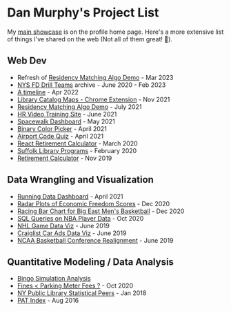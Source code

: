 # Dan Murphy's Project List

My [main showcase](https://github.com/d-murphy) is on the profile home page.  Here's a more extensive list of things I've shared on the web (Not all of them great! 🙂).  

## Web Dev

* Refresh of [Residency Matching Algo Demo](https://d-murphy.github.io/MedicalResidentMatchDemo/) - Mar 2023
* [NYS FD Drill Teams](https://github.com/d-murphy/nysdrillteams) archive - June 2020 - Feb 2023
* [A timeline](https://github.com/d-murphy/A-Timeline) - Apr 2022
* [Library Catalog Maps - Chrome Extension](http://catalogmaps631.com/) - Nov 2021
* [Residency Matching Algo Demo](https://residency-match-demo.herokuapp.com/) - July 2021
* [HR Video Training Site](https://talentcheck.pro/) - June 2021
* [Spacewalk Dashboard](https://d-murphy.github.io/spacewalk-dashboard/) - May 2021
* [Binary Color Picker](https://d-murphy.github.io/BinaryColorPicker/) - April 2021
* [Airport Code Quiz](https://d-murphy.github.io/airport-code-game/) - April 2021
* [React Retirement Calculator](https://d-murphy.github.io/reactRetCalc/) - March 2020
* [Suffolk Library Programs](https://libproauth0.glitch.me/) - February 2020 
* [Retirement Calculator](https://d-murphy.github.io/jsRetCalc.html) - Nov 2019

## Data Wrangling and Visualization
* [Running Data Dashboard](https://d-murphy.github.io/StravaRunDataDashboard.html) - April 2021
* [Radar Plots of Economic Freedom Scores](https://www.kaggle.com/murphydan/radar-plots-for-econ-freedom-scores) - Dec 2020
* [Racing Bar Chart for Big East Men's Basketball](https://www.youtube.com/watch?v=UKgqWoTLS-E) - Dec 2020
* [SQL Queries on NBA Player Data](https://www.kaggle.com/murphydan/sql-queries-on-nba-player-data) - Oct 2020
* [NHL Game Data Viz](https://www.kaggle.com/murphydan/checking-in-on-checks-and-other-nhl-data) - June 2019
* [Craiglist Car Ads Data Viz](https://www.kaggle.com/murphydan/craigslist-cars-eda) - June 2019
* [NCAA Basketball Conference Realignment](https://www.kaggle.com/murphydan/conference-realignment-and-tourny-winners) - June 2019

## Quantitative Modeling / Data Analysis
* [Bingo Simulation Analysis]()
* [Fines < Parking Meter Fees ?](https://www.kaggle.com/murphydan/how-often-should-you-pay-the-parking-meter) - Oct 2020
* [NY Public Library Statistical Peers](https://murphydans.shinyapps.io/SimilarLib/) - Jan 2018
* [PAT Index](https://patindex.wordpress.com/) - Aug 2016
